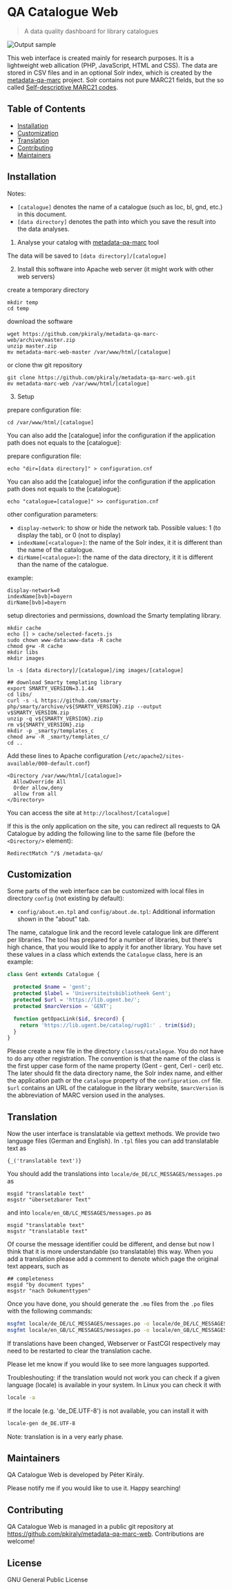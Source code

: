 # QA Catalogue Web

> A data quality dashboard for library catalogues

![Output sample](https://github.com/pkiraly/metadata-qa-marc-web/raw/gh-pages/img/issues-v1.gif)

This web interface is created mainly for research purposes. 
It is a lightweight web allication (PHP, JavaScript, HTML and CSS). The data
are stored in CSV files and in an optional Solr index, which is created 
by the [metadata-qa-marc](https://github.com/pkiraly/metadata-qa-marc) 
project. Solr contains not pure MARC21 fields, but the so called
[Self-descriptive MARC21 codes](http://pkiraly.github.io/2017/09/24/mapping/).

## Table of Contents

- [Installation](#installation)
- [Customization](#customization)
- [Translation](#translation)
- [Contributing](#contributing)
- [Maintainers](#maintainers)

## Installation

Notes: 
* `[catalogue]` denotes the name of a catalogue (such as loc, bl, gnd, etc.) in this document.
* `[data directory]` denotes the path into which you save the result into the data analyses.

1. Analyse your catalog with [metadata-qa-marc](https://github.com/pkiraly/metadata-qa-marc) tool

The data will be saved to `[data directory]/[catalogue]`

2. Install this software into Apache web server (it might work with other web servers)

create a temporary directory
```
mkdir temp
cd temp
```

download the software
```
wget https://github.com/pkiraly/metadata-qa-marc-web/archive/master.zip
unzip master.zip
mv metadata-marc-web-master /var/www/html/[catalogue]
```

or clone thw git repository
```
git clone https://github.com/pkiraly/metadata-qa-marc-web.git
mv metadata-marc-web /var/www/html/[catalogue]
```

3. Setup

prepare configuration file:
```
cd /var/www/html/[catalogue]
```
 You can also add the [catalogue] infor the configuration if the 
 application path does not equals to the [catalogue]:

prepare configuration file:
```
echo "dir=[data directory]" > configuration.cnf
```
 You can also add the [catalogue] infor the configuration if the 
 application path does not equals to the [catalogue]:

```
echo "catalogue=[catalogue]" >> configuration.cnf
```

other configuration parameters:

* `display-network`: to show or hide the network tab. 
  Possible values: 1 (to display the tab), or 0 (not to display)
* `indexName[<catalogue>]`: the name of the Solr index, it it is different than the name of the catalogue. 
* `dirName[<catalogue>]`: the name of the data directory, it it is different than the name of the catalogue.

example:

```
display-network=0
indexName[bvb]=bayern
dirName[bvb]=bayern
```

setup directories and permissions, download the Smarty templating library.

```
mkdir cache
echo [] > cache/selected-facets.js
sudo chown www-data:www-data -R cache
chmod g+w -R cache
mkdir libs
mkdir images

ln -s [data directory]/[catalogue]/img images/[catalogue]

## download Smarty templating library
export SMARTY_VERSION=3.1.44
cd libs/
curl -s -L https://github.com/smarty-php/smarty/archive/v${SMARTY_VERSION}.zip --output v$SMARTY_VERSION.zip
unzip -q v${SMARTY_VERSION}.zip
rm v${SMARTY_VERSION}.zip
mkdir -p _smarty/templates_c
chmod a+w -R _smarty/templates_c/
cd ..
```

Add these lines to Apache configuration (`/etc/apache2/sites-available/000-default.conf`)

```
<Directory /var/www/html/[catalogue]>
  AllowOverride All
  Order allow,deny
  allow from all
</Directory>
```

You can access the site at `http://localhost/[catalogue]`

If this is the only application on the site, you can redirect
all requests to QA Catalogue by adding the following line to 
the same file (before the `<Directory/>` element):

```
RedirectMatch ^/$ /metadata-qa/
```

## Customization

Some parts of the web interface can be customized with local files in directory
`config` (not existing by default):

- `config/about.en.tpl` and `config/about.de.tpl`: Additional information shown
  in the "about" tab.

The name, catalogue link and the record levele catalogue link are different 
per libraries. The tool has prepared for a number of libraries, but there's
high chance, that you would like to apply it for another library. 
You have set these values in a class which extends the `Catalogue` class,
here is an example: 

```PHP
class Gent extends Catalogue {

  protected $name = 'gent';
  protected $label = 'Universiteitsbibliotheek Gent';
  protected $url = 'https://lib.ugent.be/';
  protected $marcVersion = 'GENT';

  function getOpacLink($id, $record) {
    return 'https://lib.ugent.be/catalog/rug01:' . trim($id);
  }
}
```

Please create a new file in the directory `classes/catalogue`. You do not have
to do any other registration. The convention is that the name of the class
is the first upper case form of the name property (Gent - gent, Cerl - cerl)
etc. The later should fit the data directory name, the Solr index name, and 
either the application path or the `catalogue` property of the 
`configuration.cnf` file. `$url` contains an URL of the catalogue in the library
website, `$marcVersion` is the abbreviation of MARC version used in the
analyses.

## Translation

Now the user interface is translatable via gettext methods. We provide
two language files (German and English). In `.tpl` files you can add translatable text as

```
{_('translatable text')}
```
You should add the translations into `locale/de_DE/LC_MESSAGES/messages.po` as


```
msgid "translatable text"
msgstr "übersetzbarer Text"
```

and into `locale/en_GB/LC_MESSAGES/messages.po` as

```
msgid "translatable text"
msgstr "translatable text"
```

Of course the message identifier could be different, and dense but now
I think that it is more understandable (so translatable) this way. When
you add a translation please add a comment to denote which page the original
text appears, such as 

```
## completeness
msgid "by document types"
msgstr "nach Dokumenttypen"
```

Once you have done, you should generate the `.mo` files from the `.po` files with the following commands:

```bash
msgfmt locale/de_DE/LC_MESSAGES/messages.po -o locale/de_DE/LC_MESSAGES/messages.mo
msgfmt locale/en_GB/LC_MESSAGES/messages.po -o locale/en_GB/LC_MESSAGES/messages.mo
```

If translations have been changed, Webserver or FastCGI respectively may need to be restarted to clear the translation cache.

Please let me know if you would like to see more languages supported.

Troubleshouting: if the translation would not work you can check if a given 
language (locale) is available in your system. In Linux you can check it with

```bash
locale -a
```

If the locale (e.g. 'de_DE.UTF-8') is not available, you can install it with

```bash
locale-gen de_DE.UTF-8
```

Note: translation is in a very early phase.

## Maintainers

QA Catalogue Web is developed by Péter Király.

Please notify me if you would like to use it. Happy searching!

## Contributing

QA Catalogue Web is managed in a public git repository at <https://github.com/pkiraly/metadata-qa-marc-web>.
Contributions are welcome!

## License

GNU General Public License

